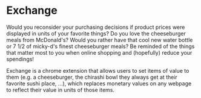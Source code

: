 # Exchange

Would you reconsider your purchasing decisions if product prices were displayed in units of your favorite things? Do you love the cheeseburger meals from McDonald's? Would you rather have that cool new water bottle or 7 1/2 of micky-d's finest cheeseburger meals? Be reminded of the things that matter most to you when online shopping and (hopefully) reduce your spendings!

Exchange is a chrome extension that allows users to set items of value to them (e.g. a cheeseburger, the chirashi bowl they always get at their favorite sushi place, ...), which replaces monetary values on any webpage to reflect their value in units of those items.
